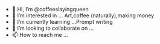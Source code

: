 - 👋 Hi, I’m @coffeeslayingqueen
- 👀 I’m interested in ... Art,coffee (naturally),making money
- 🌱 I’m currently learning ...Prompt writing 
- 💞️ I’m looking to collaborate on ... 
- 📫 How to reach me ...

<!---
coffeeslayingqueen/coffeeslayingqueen is a ✨ special ✨ repository because its `README.md` (this file) appears on your GitHub profile.
You can click the Preview link to take a look at your changes.
--->
